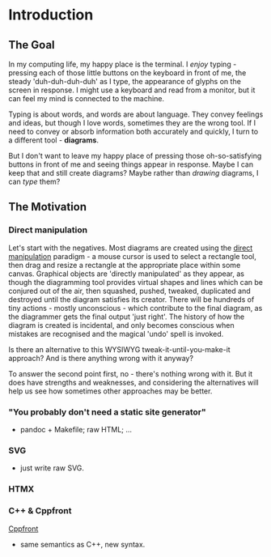 # Introduction

## The Goal

In my computing life, my happy place is the terminal. I _enjoy_ typing - pressing each of those little buttons on the keyboard in front of me, the steady 'duh-duh-duh-duh' as I type, the appearance of glyphs on the screen in response. I might use a keyboard and read from a monitor, but it can feel my mind is connected to the machine.

Typing is about words, and words are about language. They convey feelings and ideas, but though I love words, sometimes they are the wrong tool. If I need to convey or absorb information both accurately and quickly, I turn to a different tool - **diagrams**.

But I don't want to leave my happy place of pressing those oh-so-satisfying buttons in front of me and seeing things appear in response. Maybe I can keep that and still create diagrams? Maybe rather than _drawing_ diagrams, I can _type_ them?

## The Motivation

### Direct manipulation

Let's start with the negatives. Most diagrams are created using the [direct manipulation](https://en.wikipedia.org/wiki/Direct_manipulation_interface) paradigm - a mouse cursor is used to select a rectangle tool, then drag and resize a rectangle at the appropriate place within some canvas. Graphical objects are 'directly manipulated' as they appear, as though the diagramming tool provides virtual shapes and lines which can be conjured out of the air, then squashed, pushed, tweaked, duplicated and destroyed until the diagram satisfies its creator. There will be hundreds of tiny actions - mostly unconscious - which contribute to the final diagram, as the diagrammer gets the final output 'just right'. The history of how the diagram is created is incidental, and only becomes conscious when mistakes are recognised and the magical 'undo' spell is invoked.

Is there an alternative to this WYSIWYG tweak-it-until-you-make-it approach? And is there anything wrong with it anyway?

To answer the second point first, no - there's nothing wrong with it. But it does have strengths and weaknesses, and considering the alternatives will help us see how sometimes other approaches may be better.

### "You probably don't need a static site generator"

* pandoc + Makefile; raw HTML; ...

### SVG

* just write raw SVG.

### HTMX

### C++ & Cppfront

[Cppfront](https://hsutter.github.io/cppfront/)
* same semantics as C++, new syntax.
